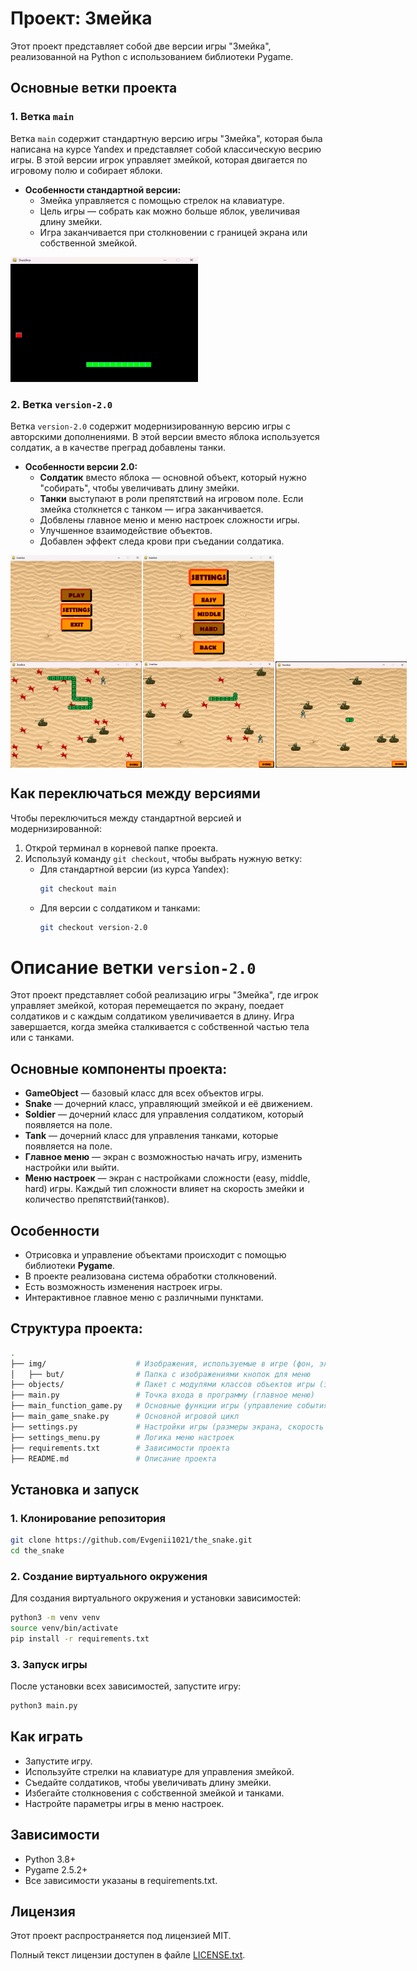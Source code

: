 # Проект: Змейка

Этот проект представляет собой две версии игры "Змейка", реализованной на Python с использованием библиотеки Pygame.

## Основные ветки проекта

### 1. Ветка `main`
Ветка `main` содержит стандартную версию игры "Змейка", которая была написана на курсе Yandex и представляет собой классическую весрию игры. В этой версии игрок управляет змейкой, которая двигается по игровому полю и собирает яблоки.

- **Особенности стандартной версии:**
  - Змейка управляется с помощью стрелок на клавиатуре.
  - Цель игры — собрать как можно больше яблок, увеличивая длину змейки.
  - Игра заканчивается при столкновении с границей экрана или собственной змейкой.

<img src="img/screen/V1.png" alt="Стандартная версия" width="300" height="200">

### 2. Ветка `version-2.0`
Ветка `version-2.0` содержит модернизированную версию игры с авторскими дополнениями. В этой версии вместо яблока используется солдатик, а в качестве преград добавлены танки.

- **Особенности версии 2.0:**
  - **Солдатик** вместо яблока — основной объект, который нужно "собирать", чтобы увеличивать длину змейки.
  - **Танки** выступают в роли препятствий на игровом поле. Если змейка столкнется с танком — игра заканчивается.
  - Добвлены главное меню и меню настроек сложности игры.
  - Улучшенное взаимодействие объектов.
  - Добавлен эффект следа крови при съедании солдатика.

<div style="display: flex; flex-direction: row; gap: 2px; margin: 0; padding: 0;">
  <img src="img/screen/Menu.png" alt="Меню" width="210" height="170">
  <img src="img/screen/Settings.png" alt="Настройки" width="210" height="170">
</div>

<div style="display: flex; flex-direction: row; gap: 2px; margin: 0; padding: 0;">
  <img src="img/screen/Easy.png" alt="Легкий уровень" width="210" height="170">
  <img src="img/screen/Middle.png" alt="Средний уровень" width="210" height="170">
  <img src="img/screen/Hard.png" alt="Тяжелый уровень" width="210" height="170">
</div>

## Как переключаться между версиями

Чтобы переключиться между стандартной версией и модернизированной:
1. Открой терминал в корневой папке проекта.
2. Используй команду `git checkout`, чтобы выбрать нужную ветку:
   - Для стандартной версии (из курса Yandex):
     ```bash
     git checkout main
     ```
   - Для версии с солдатиком и танками:
     ```bash
     git checkout version-2.0
     ```

# Описание ветки `version-2.0`

Этот проект представляет собой реализацию игры "Змейка", где игрок управляет змейкой, которая перемещается по экрану,
поедает солдатиков и с каждым солдатиком увеличивается в длину. Игра завершается, когда змейка сталкивается с собственной частью тела
или с танками.

## Основные компоненты проекта:

- **GameObject** — базовый класс для всех объектов игры.
- **Snake** — дочерний класс, управляющий змейкой и её движением.
- **Soldier** — дочерний класс для управления солдатиком, который появляется на поле.
- **Tank** — дочерний класс для управления танками, которые появляется на поле.
- **Главное меню** — экран с возможностью начать игру, изменить настройки или выйти.
- **Меню настроек** — экран с настройками сложности (easy, middle, hard) игры. Каждый тип сложности влияет на скорость змейки и количество препятствий(танков).

## Особенности

- Отрисовка и управление объектами происходит с помощью библиотеки **Pygame**.
- В проекте реализована система обработки столкновений.
- Есть возможность изменения настроек игры.
- Интерактивное главное меню с различными пунктами.

## Структура проекта:

```bash
.
├── img/                    # Изображения, используемые в игре (фон, элементы меню)
│   ├── but/                # Папка с изображениями кнопок для меню
├── objects/                # Пакет с модулями классов объектов игры (змейка, меню и т.д.)
├── main.py                 # Точка входа в программу (главное меню)
├── main_function_game.py   # Основные функции игры (управление событиями)
├── main_game_snake.py      # Основной игровой цикл
├── settings.py             # Настройки игры (размеры экрана, скорость и т.д.)
├── settings_menu.py        # Логика меню настроек
├── requirements.txt        # Зависимости проекта
├── README.md               # Описание проекта
```

## Установка и запуск

### 1. Клонирование репозитория

```bash
git clone https://github.com/Evgenii1021/the_snake.git
cd the_snake
```

### 2. Создание виртуального окружения
   Для создания виртуального окружения и установки зависимостей:

```bash
python3 -m venv venv
source venv/bin/activate
pip install -r requirements.txt
```

### 3. Запуск игры
   После установки всех зависимостей, запустите игру:

```bash
python3 main.py
```

## Как играть
- Запустите игру.
- Используйте стрелки на клавиатуре для управления змейкой.
- Съедайте солдатиков, чтобы увеличивать длину змейки.
- Избегайте столкновения c собственной змейкой и танками.
- Настройте параметры игры в меню настроек.


## Зависимости
- Python 3.8+
- Pygame 2.5.2+
- Все зависимости указаны в requirements.txt.

## Лицензия
Этот проект распространяется под лицензией MIT.

Полный текст лицензии доступен в файле [LICENSE.txt](./LICENSE.txt).
